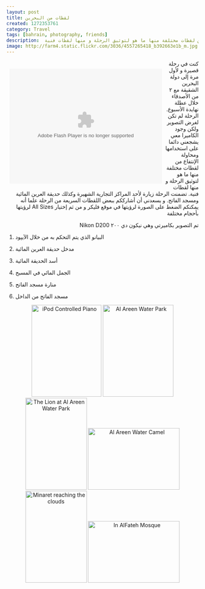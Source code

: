 ```yaml
---
layout: post
title: لقطات من البحرين
created: 1272353761
category: Travel
tags: [bahrain, photography, friends]
description:  نهايدة الأسبوع. الرحلة لم تكن لغرض التصوير ولكن وجود الكاميرا معي يشجعني دائما على استخدامها ومحاولة الإنتفاع من لقطات مختلفة منها ما هو لتوثيق الرحلة و منها لقطات فنية.
image: http://farm4.static.flickr.com/3036/4557265418_b392663e1b_m.jpg
---
```


<span  style="float:left;margin:8px 8px;"><object width="400" height="300">
<param name="flashvars" value="offsite=true&amp;lang=en-us&amp;page_show_url=%2Fphotos%2Fyraffah%2Fsets%2F72157623816977369%2Fshow%2F&amp;page_show_back_url=%2Fphotos%2Fyraffah%2Fsets%2F72157623816977369%2F&amp;set_id=72157623816977369&amp;jump_to=" />
<param name="movie" value="http://www.flickr.com/apps/slideshow/show.swf?v=71649" />
<param name="allowFullScreen" value="true" /> <embed type="application/x-shockwave-flash" width="400" height="300" src="http://www.flickr.com/apps/slideshow/show.swf?v=71649" flashvars="offsite=true&amp;lang=en-us&amp;page_show_url=%2Fphotos%2Fyraffah%2Fsets%2F72157623816977369%2Fshow%2F&amp;page_show_back_url=%2Fphotos%2Fyraffah%2Fsets%2F72157623816977369%2F&amp;set_id=72157623816977369&amp;jump_to=" allowfullscreen="true"></embed>
</object></span>

<p style="direction: rtl;">كنت في رحلة قصيرة و لأول مرة إلى دولة البحرين الشقيقة مع ٢ من الأصدقاء خلال عطلة نهايدة الأسبوع. الرحلة لم تكن لغرض التصوير ولكن وجود الكاميرا معي يشجعني دائما على استخدامها ومحاولة الإنتفاع من لقطات مختلفة منها ما هو لتوثيق الرحلة و منها لقطات فنية. تضمنت الرحلة زيارة لأحد المراكز التجارية الشهيرة وكذلك حديقة العرين المائية ومسجد الفاتح. و يسعدني أن أشارككم ببعض اللقطات السريعة من الرحلة علما أنه يمكنكم الضغط على الصورة لرؤيتها في موقع فليكر و من ثم إختيار All Sizes لرؤيتها بأحجام مختلفة</p>

<p style="direction:rtl;">تم التصوير بكاميرتي وهي نيكون دي ٢٠٠ Nikon D200</p>

1. <p style="direction: rtl;">البيانو الذي يتم التحكم به من خلال الآيپود</p>
2. <p style="direction: rtl;">مدخل حديقة العرين المائية</p>
3. <p style="direction: rtl;">أسد الحديقة المائية</p>
4. <p style="direction: rtl;">الجمل المائي في المسبح</p>
5. <p style="direction: rtl;">منارة مسجد الفاتح</p>
6. <p style="direction: rtl;">مسجد الفاتح من الداخل</p>


<div style="text-align:center;">
<a title="iPod Controlled Piano by Yousef Raffah, on Flickr" href="http://www.flickr.com/photos/yraffah/4557265418/"><img src="http://farm4.static.flickr.com/3036/4557265418_b392663e1b_m.jpg" alt="iPod Controlled Piano" width="183" height="240" style="display:inline;" /></a> <a title="Al Areen Water Park by Yousef Raffah, on Flickr" href="http://www.flickr.com/photos/yraffah/4557266040/"><img src="http://farm4.static.flickr.com/3466/4557266040_c64ae2edd6_m.jpg" alt="Al Areen Water Park" width="185" height="240" style="display:inline;" /></a> <a title="The Lion at Al Areen Water Park by Yousef Raffah, on Flickr" href="http://www.flickr.com/photos/yraffah/4557265852/"><img src="http://farm4.static.flickr.com/3065/4557265852_414ca21afc_m.jpg" alt="The Lion at Al Areen Water Park" width="161" height="240" style="display:inline;" /></a> <a title="Al Areen Water Camel by Yousef Raffah, on Flickr" href="http://www.flickr.com/photos/yraffah/4557265618/"><img src="http://farm4.static.flickr.com/3286/4557265618_9ece987ce0_m.jpg" alt="Al Areen Water Camel" width="240" height="161" style="display:inline;" /></a> <a title="Minaret reaching the clouds by Yousef Raffah, on Flickr" href="http://www.flickr.com/photos/yraffah/4556636661/"><img src="http://farm5.static.flickr.com/4065/4556636661_a90d2e2633_m.jpg" alt="Minaret reaching the clouds" width="161" height="240" style="display:inline;" /></a> <a title="In AlFateh Mosque by Yousef Raffah, on Flickr" href="http://www.flickr.com/photos/yraffah/4557266320/"><img src="http://farm4.static.flickr.com/3087/4557266320_984d728583_m.jpg" alt="In AlFateh Mosque" width="240" height="161" style="display:inline;" /></a>
</div>